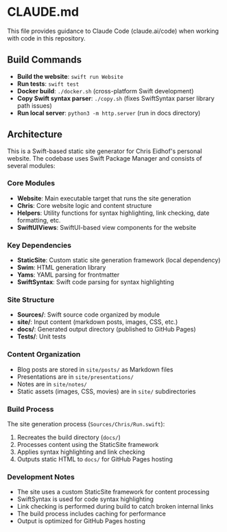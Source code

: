 # CLAUDE.md

This file provides guidance to Claude Code (claude.ai/code) when working with code in this repository.

## Build Commands

- **Build the website**: `swift run Website`
- **Run tests**: `swift test`
- **Docker build**: `./docker.sh` (cross-platform Swift development)
- **Copy Swift syntax parser**: `./copy.sh` (fixes SwiftSyntax parser library path issues)
- **Run local server**: `python3 -m http.server` (run in docs directory)

## Architecture

This is a Swift-based static site generator for Chris Eidhof's personal website. The codebase uses Swift Package Manager and consists of several modules:

### Core Modules

- **Website**: Main executable target that runs the site generation
- **Chris**: Core website logic and content structure
- **Helpers**: Utility functions for syntax highlighting, link checking, date formatting, etc.
- **SwiftUIViews**: SwiftUI-based view components for the website

### Key Dependencies

- **StaticSite**: Custom static site generation framework (local dependency)
- **Swim**: HTML generation library
- **Yams**: YAML parsing for frontmatter
- **SwiftSyntax**: Swift code parsing for syntax highlighting

### Site Structure

- **Sources/**: Swift source code organized by module
- **site/**: Input content (markdown posts, images, CSS, etc.)
- **docs/**: Generated output directory (published to GitHub Pages)
- **Tests/**: Unit tests

### Content Organization

- Blog posts are stored in `site/posts/` as Markdown files
- Presentations are in `site/presentations/`
- Notes are in `site/notes/`
- Static assets (images, CSS, movies) are in `site/` subdirectories

### Build Process

The site generation process (`Sources/Chris/Run.swift`):
1. Recreates the build directory (`docs/`)
2. Processes content using the StaticSite framework
3. Applies syntax highlighting and link checking
4. Outputs static HTML to `docs/` for GitHub Pages hosting

### Development Notes

- The site uses a custom StaticSite framework for content processing
- SwiftSyntax is used for code syntax highlighting
- Link checking is performed during build to catch broken internal links
- The build process includes caching for performance
- Output is optimized for GitHub Pages hosting

